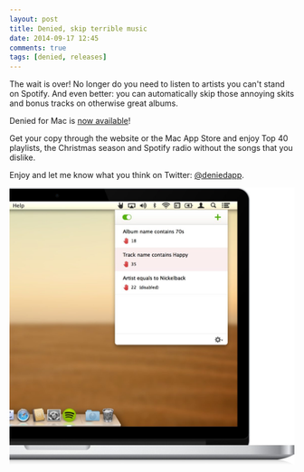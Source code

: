 ```yaml
---
layout: post
title: Denied, skip terrible music
date: 2014-09-17 12:45
comments: true
tags: [denied, releases]
---
```


The wait is over! No longer do you need to listen to artists you can't stand on Spotify. And even better: you can automatically skip those annoying skits and bonus tracks on otherwise great albums.

Denied for Mac is [now available](http://www.getdenied.com)!

Get your copy through the website or the Mac App Store and enjoy Top 40 playlists, the Christmas season and Spotify radio without the songs that you dislike.

Enjoy and let me know what you think on Twitter: [@deniedapp](https://www.twitter.com/deniedapp).

![Denied rules overview](/assets/img/old/content/denied-rulesoverview@2x.jpg)
